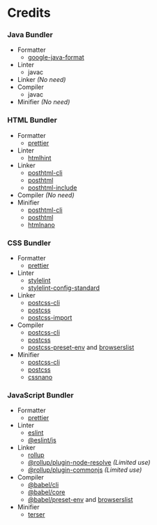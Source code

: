 # Credits

### Java Bundler
- Formatter
    - [google-java-format](https://github.com/google/google-java-format)
- Linter
    - javac
- Linker *(No need)*
- Compiler
    - javac
- Minifier *(No need)*

### HTML Bundler
- Formatter
    - [prettier](https://github.com/prettier/prettier)
- Linter
    - [htmlhint](https://github.com/HTMLHint/HTMLHint)
- Linker
    - [posthtml-cli](https://github.com/posthtml/posthtml-cli)
    - [posthtml](https://github.com/posthtml/posthtml)
    - [posthtml-include](https://github.com/posthtml/posthtml-include)
- Compiler *(No need)*
- Minifier
    - [posthtml-cli](https://github.com/posthtml/posthtml-cli)
    - [posthtml](https://github.com/posthtml/posthtml)
    - [htmlnano](https://github.com/posthtml/htmlnano)

### CSS Bundler
- Formatter
    - [prettier](https://github.com/prettier/prettier)
- Linter
    - [stylelint](https://github.com/stylelint/stylelint)
    - [stylelint-config-standard](https://github.com/stylelint/stylelint-config-standard)
- Linker
    - [postcss-cli](https://github.com/postcss/postcss-cli)
    - [postcss](https://github.com/postcss/postcss)
    - [postcss-import](https://github.com/postcss/postcss-import)
- Compiler
    - [postcss-cli](https://github.com/postcss/postcss-cli)
    - [postcss](https://github.com/postcss/postcss)
    - [postcss-preset-env](https://github.com/csstools/postcss-plugins/tree/main/plugin-packs/postcss-preset-env) and [browserslist](https://github.com/browserslist/browserslist)
- Minifier
    - [postcss-cli](https://github.com/postcss/postcss-cli)
    - [postcss](https://github.com/postcss/postcss)
    - [cssnano](https://github.com/cssnano/cssnano)

### JavaScript Bundler
- Formatter
    - [prettier](https://github.com/prettier/prettier)
- Linter
    - [eslint](https://github.com/eslint/eslint)
    - [@eslint/js](https://github.com/eslint/eslint/tree/main/packages/js)
- Linker
    - [rollup](https://github.com/rollup/rollup)
    - [@rollup/plugin-node-resolve](https://github.com/rollup/plugins/tree/master/packages/node-resolve) *(Limited use)*
    - [@rollup/plugin-commonjs](https://github.com/rollup/plugins/tree/master/packages/commonjs) *(Limited use)*
- Compiler
    - [@babel/cli](https://github.com/babel/babel/tree/main/packages/babel-cli)
    - [@babel/core](https://github.com/babel/babel/tree/main/packages/babel-core)
    - [@babel/preset-env](https://github.com/babel/babel/tree/main/packages/babel-preset-env) and [browserslist](https://github.com/browserslist/browserslist)
- Minifier
    - [terser](https://github.com/terser/terser)
